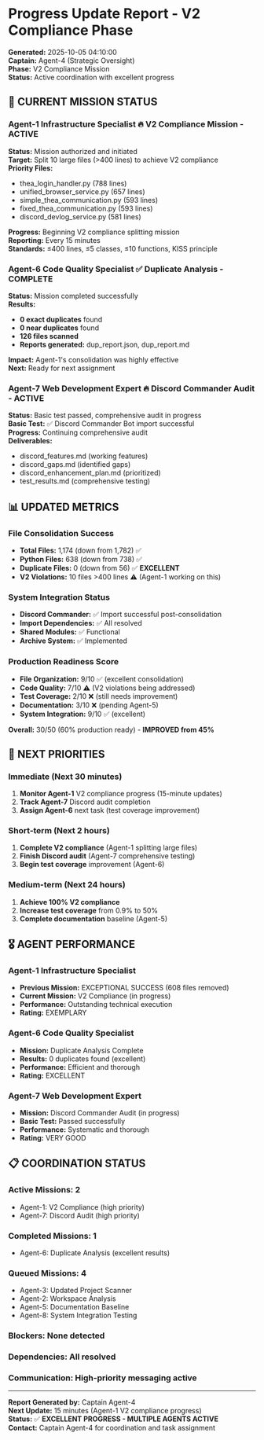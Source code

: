 # Progress Update Report - V2 Compliance Phase
**Generated:** 2025-10-05 04:10:00  
**Captain:** Agent-4 (Strategic Oversight)  
**Phase:** V2 Compliance Mission  
**Status:** Active coordination with excellent progress  

## 🎯 **CURRENT MISSION STATUS**

### **Agent-1 Infrastructure Specialist** 🔥 **V2 Compliance Mission - ACTIVE**
**Status:** Mission authorized and initiated  
**Target:** Split 10 large files (>400 lines) to achieve V2 compliance  
**Priority Files:** 
- thea_login_handler.py (788 lines)
- unified_browser_service.py (657 lines)  
- simple_thea_communication.py (593 lines)
- fixed_thea_communication.py (593 lines)
- discord_devlog_service.py (581 lines)

**Progress:** Beginning V2 compliance splitting mission  
**Reporting:** Every 15 minutes  
**Standards:** ≤400 lines, ≤5 classes, ≤10 functions, KISS principle  

### **Agent-6 Code Quality Specialist** ✅ **Duplicate Analysis - COMPLETE**
**Status:** Mission completed successfully  
**Results:** 
- **0 exact duplicates** found
- **0 near duplicates** found  
- **126 files scanned**
- **Reports generated:** dup_report.json, dup_report.md

**Impact:** Agent-1's consolidation was highly effective  
**Next:** Ready for next assignment  

### **Agent-7 Web Development Expert** 🔥 **Discord Commander Audit - ACTIVE**
**Status:** Basic test passed, comprehensive audit in progress  
**Basic Test:** ✅ Discord Commander Bot import successful  
**Progress:** Continuing comprehensive audit  
**Deliverables:** 
- discord_features.md (working features)
- discord_gaps.md (identified gaps)  
- discord_enhancement_plan.md (prioritized)
- test_results.md (comprehensive testing)

## 📊 **UPDATED METRICS**

### **File Consolidation Success**
- **Total Files:** 1,174 (down from 1,782) ✅
- **Python Files:** 638 (down from 738) ✅
- **Duplicate Files:** 0 (down from 56) ✅ **EXCELLENT**
- **V2 Violations:** 10 files >400 lines ⚠️ (Agent-1 working on this)

### **System Integration Status**
- **Discord Commander:** ✅ Import successful post-consolidation
- **Import Dependencies:** ✅ All resolved
- **Shared Modules:** ✅ Functional
- **Archive System:** ✅ Implemented

### **Production Readiness Score**
- **File Organization:** 9/10 ✅ (excellent consolidation)
- **Code Quality:** 7/10 ⚠️ (V2 violations being addressed)
- **Test Coverage:** 2/10 ❌ (still needs improvement)
- **Documentation:** 3/10 ❌ (pending Agent-5)
- **System Integration:** 9/10 ✅ (excellent)

**Overall:** 30/50 (60% production ready) - **IMPROVED from 45%**

## 🚀 **NEXT PRIORITIES**

### **Immediate (Next 30 minutes)**
1. **Monitor Agent-1** V2 compliance progress (15-minute updates)
2. **Track Agent-7** Discord audit completion
3. **Assign Agent-6** next task (test coverage improvement)

### **Short-term (Next 2 hours)**
1. **Complete V2 compliance** (Agent-1 splitting large files)
2. **Finish Discord audit** (Agent-7 comprehensive testing)
3. **Begin test coverage** improvement (Agent-6)

### **Medium-term (Next 24 hours)**
1. **Achieve 100% V2 compliance**
2. **Increase test coverage** from 0.9% to 50%
3. **Complete documentation** baseline (Agent-5)

## 🎖️ **AGENT PERFORMANCE**

### **Agent-1 Infrastructure Specialist**
- **Previous Mission:** EXCEPTIONAL SUCCESS (608 files removed)
- **Current Mission:** V2 Compliance (in progress)
- **Performance:** Outstanding technical execution
- **Rating:** EXEMPLARY

### **Agent-6 Code Quality Specialist**  
- **Mission:** Duplicate Analysis Complete
- **Results:** 0 duplicates found (excellent)
- **Performance:** Efficient and thorough
- **Rating:** EXCELLENT

### **Agent-7 Web Development Expert**
- **Mission:** Discord Commander Audit (in progress)
- **Basic Test:** Passed successfully
- **Performance:** Systematic and thorough
- **Rating:** VERY GOOD

## 📋 **COORDINATION STATUS**

### **Active Missions:** 2
- Agent-1: V2 Compliance (high priority)
- Agent-7: Discord Audit (high priority)

### **Completed Missions:** 1
- Agent-6: Duplicate Analysis (excellent results)

### **Queued Missions:** 4
- Agent-3: Updated Project Scanner
- Agent-2: Workspace Analysis  
- Agent-5: Documentation Baseline
- Agent-8: System Integration Testing

### **Blockers:** None detected
### **Dependencies:** All resolved
### **Communication:** High-priority messaging active

---

**Report Generated by:** Captain Agent-4  
**Next Update:** 15 minutes (Agent-1 V2 compliance progress)  
**Status:** ✅ **EXCELLENT PROGRESS - MULTIPLE AGENTS ACTIVE**  
**Contact:** Captain Agent-4 for coordination and task assignment


